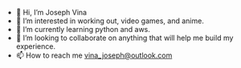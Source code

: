 - 👋 Hi, I’m Joseph Vina
- 👀 I’m interested in working out, video games, and anime.
- 🌱 I’m currently learning python and aws.
- 💞️ I’m looking to collaborate on anything that will help me build my experience.
- 📫 How to reach me vina_joseph@outlook.com

<!---
JosephVina/JosephVina is a ✨ special ✨ repository because its `README.md` (this file) appears on your GitHub profile.
You can click the Preview link to take a look at your changes.
--->
